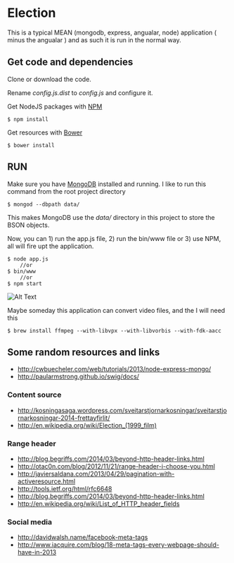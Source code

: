 # Election

This is a typical MEAN (mongodb, express, angualar, node) application ( minus the angualar )
and as such it is run in the normal way.

## Get code and dependencies

Clone or download the code.

Rename _config.js.dist_ to _config.js_ and configure it.

Get NodeJS packages with [NPM](http://en.wikipedia.org/wiki/Npm_(software))

    $ npm install

Get resources with [Bower](http://bower.io/)

    $ bower install

## RUN

Make sure you have [MongoDB](https://www.mongodb.org/) installed and running. I like to run this command
from the root project directory

    $ mongod --dbpath data/

This makes MongoDB use the _data/_ directory in this project to store the BSON objects.

Now, you can 1) run the app.js file, 2) run the bin/www file or 3) use NPM, all will fire upt the application.

    $ node app.js
        //or
    $ bin/www
        //or
    $ npm start

![Alt Text](http://upload.wikimedia.org/wikipedia/en/1/1e/Election_1999film.jpg)

Maybe someday this application can convert video files, and the I will need this

    $ brew install ffmpeg --with-libvpx --with-libvorbis --with-fdk-aacc

## Some random resources and links

* http://cwbuecheler.com/web/tutorials/2013/node-express-mongo/
* http://paularmstrong.github.io/swig/docs/

### Content source

* http://kosningasaga.wordpress.com/sveitarstjornarkosningar/sveitarstjornarkosningar-2014-frettayfirlit/
* http://en.wikipedia.org/wiki/Election_(1999_film)


### Range header

* http://blog.begriffs.com/2014/03/beyond-http-header-links.html
* http://otac0n.com/blog/2012/11/21/range-header-i-choose-you.html
* http://javiersaldana.com/2013/04/29/pagination-with-activeresource.html
* http://tools.ietf.org/html/rfc6648
* http://blog.begriffs.com/2014/03/beyond-http-header-links.html
* http://en.wikipedia.org/wiki/List_of_HTTP_header_fields

### Social media

* http://davidwalsh.name/facebook-meta-tags
* http://www.iacquire.com/blog/18-meta-tags-every-webpage-should-have-in-2013
